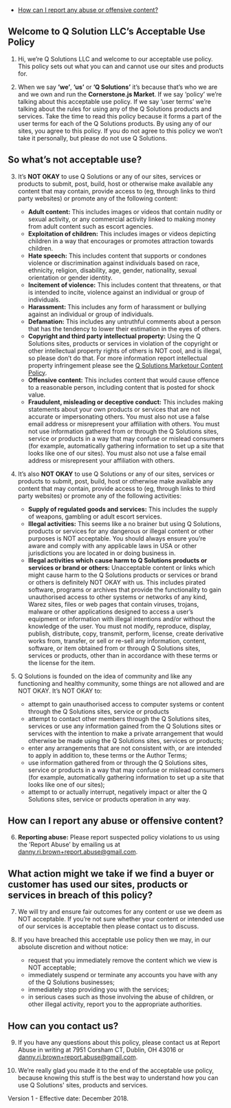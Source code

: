 - [How can I report any abuse or offensive content?](#/legal/acceptable-use-policy/#how-can-i-report-any-abuse-or-offensive-content-)

## Welcome to Q Solution LLC’s Acceptable Use Policy

1. Hi, we’re Q Solutions LLC and welcome to our acceptable use policy. This policy sets out what you can and cannot use our sites and products for.

2. When we say **’we’**, **’us’** or **’Q Solutions’** it’s because that’s who we are and we own and run the **Cornerstone.js Market**. If we say ’policy’ we’re talking about this acceptable use policy. If we say ’user terms’ we’re talking about the rules for using any of the Q Solutions products and services. Take the time to read this policy because it forms a part of the user terms for each of the Q Solutions products. By using any of our sites, you agree to this policy. If you do not agree to this policy we won’t take it personally, but please do not use Q Solutions.

## So what’s not acceptable use?

3. It’s **NOT OKAY** to use Q Solutions or any of our sites, services or products to submit, post, build, host or otherwise make available any content that may contain, provide access to (eg, through links to third party websites) or promote any of the following content:

    - **Adult content:** This includes images or videos that contain nudity or sexual activity, or any commercial activity linked to making money from adult content such as escort agencies.
    - **Exploitation of children:** This includes images or videos depicting children in a way that encourages or promotes attraction towards children.
    - **Hate speech:** This includes content that supports or condones violence or discrimination against individuals based on race, ethnicity, religion, disability, age, gender, nationality, sexual orientation or gender identity.
    - **Incitement of violence:** This includes content that threatens, or that is intended to incite, violence against an individual or group of individuals.
    - **Harassment:** This includes any form of harassment or bullying against an individual or group of individuals.
    - **Defamation:** This includes any untruthful comments about a person that has the tendency to lower their estimation in the eyes of others.
    - **Copyright and third party intellectual property:** Using the Q Solutions sites, products or services in violation of the copyright or other intellectual property rights of others is NOT cool, and is illegal, so please don’t do that. For more information report intellectual property infringement please see the [Q Solutions Marketour Content Policy](https://todo).
    - **Offensive content:** This includes content that would cause offence to a reasonable person, including content that is posted for shock value.
    - **Fraudulent, misleading or deceptive conduct:** This includes making statements about your own products or services that are not accurate or impersonating others. You must also not use a false email address or misrepresent your affiliation with others. You must not use information gathered from or through the Q Solutions sites, service or products in a way that may confuse or mislead consumers (for example, automatically gathering information to set up a site that looks like one of our sites). You must also not use a false email address or misrepresent your affiliation with others.

4. It’s also **NOT OKAY** to use Q Solutions or any of our sites, services or products to submit, post, build, host or otherwise make available any content that may contain, provide access to (eg, through links to third party websites) or promote any of the following activities:

    - **Supply of regulated goods and services:** This includes the supply of weapons, gambling or adult escort services.
    - **Illegal activities:** This seems like a no brainer but using Q Solutions, products or services for any dangerous or illegal content or other purposes is NOT acceptable. You should always ensure you’re aware and comply with any applicable laws in USA or other jurisdictions you are located in or doing business in.
    - **Illegal activities which cause harm to Q Solutions products or services or brand or others:** Unacceptable content or links which might cause harm to the Q Solutions products or services or brand or others is definitely NOT OKAY with us. This includes pirated software, programs or archives that provide the functionality to gain unauthorised access to other systems or networks of any kind, Warez sites, files or web pages that contain viruses, trojans, malware or other applications designed to access a user’s equipment or information with illegal intentions and/or without the knowledge of the user. You must not modify, reproduce, display, publish, distribute, copy, transmit, perform, license, create derivative works from, transfer, or sell or re-sell any information, content, software, or item obtained from or through Q Solutions sites, services or products, other than in accordance with these terms or the license for the item.

5. Q Solutions is founded on the idea of community and like any functioning and healthy community, some things are not allowed and are NOT OKAY. It’s NOT OKAY to:

    - attempt to gain unauthorised access to computer systems or content through the Q Solutions sites, service or products
    - attempt to contact other members through the Q Solutions sites, services or use any information gained from the Q Solutions sites or services with the intention to make a private arrangement that would otherwise be made using the Q Solutions sites, services or products;
    - enter any arrangements that are not consistent with, or are intended to apply in addition to, these terms or the Author Terms;
    - use information gathered from or through the Q Solutions sites, service or products in a way that may confuse or mislead consumers (for example, automatically gathering information to set up a site that looks like one of our sites);
    - attempt to or actually interrupt, negatively impact or alter the Q Solutions sites, service or products operation in any way.

## How can I report any abuse or offensive content?

6. **Reporting abuse:** Please report suspected policy violations to us using the ’Report Abuse’ by emailing us at [danny.ri.brown+report.abuse@gmail.com](mailto:danny.ri.brown+report.abuse@gmail.com).

## What action might we take if we find a buyer or customer has used our sites, products or services in breach of this policy?

7. We will try and ensure fair outcomes for any content or use we deem as NOT acceptable. If you’re not sure whether your content or intended use of our services is acceptable then please contact us to discuss.

8. If you have breached this acceptable use policy then we may, in our absolute discretion and without notice:
    - request that you immediately remove the content which we view is NOT acceptable;
    - immediately suspend or terminate any accounts you have with any of the Q Solutions businesses;
    - immediately stop providing you with the services;
    - in serious cases such as those involving the abuse of children, or other illegal activity, report you to the appropriate authorities.

## How can you contact us?

9. If you have any questions about this policy, please contact us at Report Abuse in writing at 7951 Corsham CT, Dublin, OH 43016 or [danny.ri.brown+report.abuse@gmail.com](mailto:danny.ri.brown+report.abuse@gmail.com).

10. We’re really glad you made it to the end of the acceptable use policy, because knowing this stuff is the best way to understand how you can use Q Solutions' sites, products and services.

Version 1 - Effective date: December 2018.